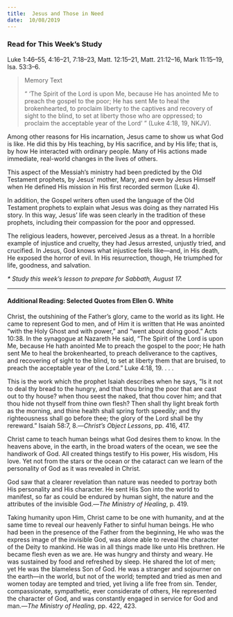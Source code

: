 ```yaml
---
title:  Jesus and Those in Need
date:  10/08/2019
---
```


### Read for This Week’s Study
Luke 1:46–55, 4:16–21, 7:18–23, Matt. 12:15–21, Matt. 21:12–16, Mark 11:15–19, Isa. 53:3–6.

> <p>Memory Text</p>
> “ ‘The Spirit of the Lord is upon Me, because He has anointed Me to preach the gospel to the poor; He has sent Me to heal the brokenhearted, to proclaim liberty to the captives and recovery of sight to the blind, to set at liberty those who are oppressed; to proclaim the acceptable year of the Lord’ ” (Luke 4:18, 19, NKJV).

Among other reasons for His incarnation, Jesus came to show us what God is like. He did this by His teaching, by His sacrifice, and by His life; that is, by how He interacted with ordinary people. Many of His actions made immediate, real-world changes in the lives of others.

This aspect of the Messiah’s ministry had been predicted by the Old Testament prophets, by Jesus’ mother, Mary, and even by Jesus Himself when He defined His mission in His first recorded sermon (Luke 4).

In addition, the Gospel writers often used the language of the Old Testament prophets to explain what Jesus was doing as they narrated His story. In this way, Jesus’ life was seen clearly in the tradition of these prophets, including their compassion for the poor and oppressed.

The religious leaders, however, perceived Jesus as a threat. In a horrible example of injustice and cruelty, they had Jesus arrested, unjustly tried, and crucified. In Jesus, God knows what injustice feels like—and, in His death, He exposed the horror of evil. In His resurrection, though, He triumphed for life, goodness, and salvation.

_* Study this week’s lesson to prepare for Sabbath, August 17._

---

#### Additional Reading: Selected Quotes from Ellen G. White

Christ, the outshining of the Father’s glory, came to the world as its light. He came to represent God to men, and of Him it is written that He was anointed “with the Holy Ghost and with power,” and “went about doing good.” Acts 10:38. In the synagogue at Nazareth He said, “The Spirit of the Lord is upon Me, because He hath anointed Me to preach the gospel to the poor; He hath sent Me to heal the brokenhearted, to preach deliverance to the captives, and recovering of sight to the blind, to set at liberty them that are bruised, to preach the acceptable year of the Lord.” Luke 4:18, 19. . . .

This is the work which the prophet Isaiah describes when he says, “Is it not to deal thy bread to the hungry, and that thou bring the poor that are cast out to thy house? when thou seest the naked, that thou cover him; and that thou hide not thyself from thine own flesh? Then shall thy light break forth as the morning, and thine health shall spring forth speedily; and thy righteousness shall go before thee; the glory of the Lord shall be thy rereward.” Isaiah 58:7, 8.—_Christ’s Object Lessons_, pp. 416, 417. 

Christ came to teach human beings what God desires them to know. In the heavens above, in the earth, in the broad waters of the ocean, we see the handiwork of God. All created things testify to His power, His wisdom, His love. Yet not from the stars or the ocean or the cataract can we learn of the personality of God as it was revealed in Christ.  

God saw that a clearer revelation than nature was needed to portray both His personality and His character. He sent His Son into the world to manifest, so far as could be endured by human sight, the nature and the attributes of the invisible God.—_The Ministry of Healing_, p. 419.

Taking humanity upon Him, Christ came to be one with humanity, and at the same time to reveal our heavenly Father to sinful human beings. He who had been in the presence of the Father from the beginning, He who was the express image of the invisible God, was alone able to reveal the character of the Deity to mankind. He was in all things made like unto His brethren. He became flesh even as we are. He was hungry and thirsty and weary. He was sustained by food and refreshed by sleep. He shared the lot of men; yet He was the blameless Son of God. He was a stranger and sojourner on the earth—in the world, but not of the world; tempted and tried as men and women today are tempted and tried, yet living a life free from sin. Tender, compassionate, sympathetic, ever considerate of others, He represented the character of God, and was constantly engaged in service for God and man.—_The Ministry of Healing_, pp. 422, 423. 
